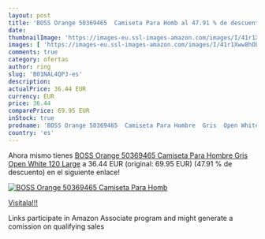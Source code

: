 ```yaml
---
layout: post
title: 'BOSS Orange 50369465  Camiseta Para Homb al 47.91 % de descuento'
date: 
thumbnailImage: 'https://images-eu.ssl-images-amazon.com/images/I/41r1Xww8hOL._SL200_.jpg'
images: [ 'https://images-eu.ssl-images-amazon.com/images/I/41r1Xww8hOL._SL200_.jpg' ]
comments: true
category: ofertas
author: ring
slug: 'B01NAL4QPJ-es'
description:
actualPrice: 36.44 EUR
currency: EUR
price: 36.44
comparePrice: 69.95 EUR
inStock: true
prodname: 'BOSS Orange 50369465  Camiseta Para Hombre  Gris  Open White 120   Large'
country: 'es'
---
```


Ahora mismo tienes [BOSS Orange 50369465  Camiseta Para Hombre  Gris  Open White 120   Large](https://www.amazon.es/dp/B01NAL4QPJ/?tag=tolees-21) a 36.44 EUR (original: 69.95 EUR) (47.91 %  de descuento) en el siguiente enlace!

[![BOSS Orange 50369465  Camiseta Para Homb](https://images-eu.ssl-images-amazon.com/images/I/41r1Xww8hOL._SL200_.jpg)](https://www.amazon.es/dp/B01NAL4QPJ/?tag=tolees-21)

[Visítala!!!](https://www.amazon.es/dp/B01NAL4QPJ/?tag=tolees-21)

Links participate in Amazon Associate program and might generate a comission on qualifying sales
